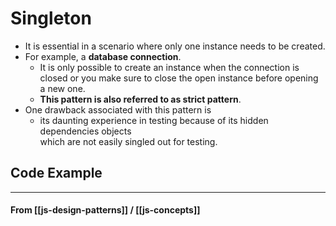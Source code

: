 # Singleton

- It is essential in a scenario where only one instance needs to be created.
- For example, a **database connection**.
  - It is only possible to create an instance when the connection is closed or you make sure to close the open instance before opening a new one.
  - **This pattern is also referred to as strict pattern**.
- One drawback associated with this pattern is
  - its daunting experience in testing because of its hidden dependencies objects  
    which are not easily singled out for testing.

## Code Example

---

#### **From** [[js-design-patterns]] / [[js-concepts]]
